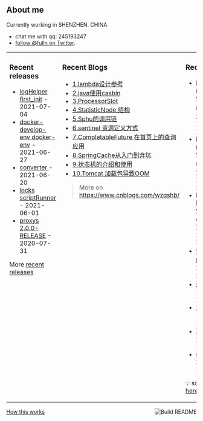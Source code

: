 ## About me

Currently working in SHENZHEN. CHINA 
 - chat me with qq: 245193247
 - [follow @fulln on Twitter](https://twitter.com/fulln16).
<table><tr><td valign="top">
 
 
### Recent releases

<!-- recent_releases starts -->
* [logHelper first_init](https://github.com/fulln/logHelper/releases/tag/1.0.0) - 2021-07-04
* [docker-develop-env docker-env](https://github.com/fulln/docker-develop-env/releases/tag/1.0.0) - 2021-06-27
* [converter ](https://github.com/fulln/converter/releases/tag/1.0.0) - 2021-06-20
* [locks scriptRunner](https://github.com/fulln/locks/releases/tag/scriptRunner) - 2021-06-01
* [proxys 2.0.0-RELEASE](https://github.com/fulln/proxys/releases/tag/2.0.0) - 2020-07-31
<!-- recent_releases ends -->

More [recent releases](https://github.com/fulln/fulln/blob/master/releases.md)

</td><td valign="top">
  
### Recent Blogs

<!-- recent_blogs starts -->
<ul>
<li>
<a href="https://www.cnblogs.com/wzqshb/p/16987548.html">1.lambda设计参考</a>
</li>
<li>
<a href="https://www.cnblogs.com/wzqshb/p/16787675.html">2.java使用casbin</a>
</li>
<li>
<a href="https://www.cnblogs.com/wzqshb/p/16595799.html">3.ProcessorSlot</a>
</li>
<li>
<a href="https://www.cnblogs.com/wzqshb/p/16585826.html">4.StatisticNode 结构</a>
</li>
<li>
<a href="https://www.cnblogs.com/wzqshb/p/16585817.html">5.Sphu的调用链</a>
</li>
<li>
<a href="https://www.cnblogs.com/wzqshb/p/16585811.html">6.sentinel 资源定义方式</a>
</li>
<li>
<a href="https://www.cnblogs.com/wzqshb/p/16529826.html">7.CompletableFuture 在首页上的查询应用</a>
</li>
<li>
<a href="https://www.cnblogs.com/wzqshb/p/16276966.html">8.SpringCache从入门到弃坑</a>
</li>
<li>
<a href="https://www.cnblogs.com/wzqshb/p/15716161.html">9.状态机的介绍和使用</a>
</li>
<li>
<a href="https://www.cnblogs.com/wzqshb/p/15684005.html">10.Tomcat 加载包导致OOM</a>
</li>
</ul>
<!-- recent_blogs ends -->
 
> More on <a>https://www.cnblogs.com/wzqshb/ </a>
 
</td><td valign="top"> 

### Recent TIL
 
<!-- recent_TIL starts -->
* [Developing microservices with aggregates 演讲内容翻译](https://github.com/fulln/TIL/blob/master/lib/youtube/%E5%BE%AE%E6%9C%8D%E5%8A%A1/Developing%20microservices%20with%20aggregates%20%E6%BC%94%E8%AE%B2%E5%86%85%E5%AE%B9%E7%BF%BB%E8%AF%91.md) - 2023/5/2 21:20:45
* [Developing microservices with aggregates 演讲内容](https://github.com/fulln/TIL/blob/master/lib/youtube/%E5%BE%AE%E6%9C%8D%E5%8A%A1/Developing%20microservices%20with%20aggregates%20%E6%BC%94%E8%AE%B2%E5%86%85%E5%AE%B9.md) - 2023/5/2 21:20:41
* [Developing Microservices with Aggregates 背稿](https://github.com/fulln/TIL/blob/master/lib/youtube/%E5%BE%AE%E6%9C%8D%E5%8A%A1/Developing%20Microservices%20with%20Aggregates%20%E8%83%8C%E7%A8%BF.md) - 2023/5/2 21:20:36
* [微服务聚合根的使用](https://github.com/fulln/TIL/blob/master/lib/youtube/%E5%BE%AE%E6%9C%8D%E5%8A%A1/%E5%BE%AE%E6%9C%8D%E5%8A%A1%E8%81%9A%E5%90%88%E6%A0%B9%E7%9A%84%E4%BD%BF%E7%94%A8.md) - 2023/5/2 21:20:29
* [递归](https://github.com/fulln/TIL/blob/master/lib/geektime/%E6%95%B0%E6%8D%AE%E7%BB%93%E6%9E%84%E4%B8%8E%E7%AE%97%E6%B3%95/%E9%80%92%E5%BD%92.md) - 2023/5/2 21:20:15
* [2023-05-02](https://github.com/fulln/TIL/blob/master/daily/2023-05/2023-05-02.md) - 2023/5/2 19:27:36
* [异常的分类](https://github.com/fulln/TIL/blob/master/code/base/%E5%BC%82%E5%B8%B8%E7%9A%84%E5%88%86%E7%B1%BB.md) - 2023/5/2 19:31:35
* [shellOption](https://github.com/fulln/TIL/blob/master/code/windows/shellOption.md) - 2023/1/27 12:49:11
<!-- recent_TIL ends -->
 
:bulb: scaryp from [here](https://github.com/fulln/TIL)
 
</td></tr></table>
<a href="https://github.com/fulln/fulln/actions"><img src="https://github.com/fulln/fulln/workflows/Build%20README.md/badge.svg" align="right" alt="Build README"></a> <a href="https://simonwillison.net/2020/Jul/10/self-updating-profile-readme/">How this works</a>
